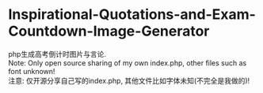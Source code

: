 # Inspirational-Quotations-and-Exam-Countdown-Image-Generator
php生成高考倒计时图片与言论.  
Note: Only open source sharing of my own index.php, other files such as font unknown!  
注意: 仅开源分享自己写的index.php, 其他文件比如字体未知(不完全是我做的)!  
